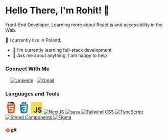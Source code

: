 # Hello There, I'm Rohit! 👋

Front-End Developer. Learning more about React.js and accessibility in the Web.

🔭 I currently live in Poland.

- 🌱 I’m currently learning  full-stack development
- 💬 Ask me about anything, I am happy to help

### Connect With Me

<div>
    <!-- <a href="https://instagram.com/davi16lacerda" target="blank"><img align="center" src="https://raw.githubusercontent.com/rahuldkjain/github-profile-readme-generator/master/src/images/icons/Social/instagram.svg" alt="Instagram" height="36" width="36"/></a> -->
    &nbsp;
    <!-- <a href="https://api.whatsapp.com/send?phone=5534992750234" target="blank"><img align="center" src="https://github.com/rahuldkjain/github-profile-readme-generator/blob/master/src/images/icons/Social/whatsapp.svg" alt="WhatsApp" height="36" width="36"/></a> -->
    &nbsp;
    <a href='https://www.linkedin.com/in/rohit-ashva-92b662268/' target="blank"><img align="center" src="https://raw.githubusercontent.com/rahuldkjain/github-profile-readme-generator/master/src/images/icons/Social/linked-in-alt.svg" alt="LinkedIn" height="36" width="36"/></a>
    &nbsp;
    <a href="mailto:rohzxz@gmail.com" target="blank"><img align="center" src="https://cdn-icons-png.flaticon.com/512/281/281769.png" alt="Gmail" height="36" width="36"/></a>
    &nbsp;
    <!-- <a href="https://discord.com/users/272922827118870541" target="blank"><img align="center" src="https://raw.githubusercontent.com/rahuldkjain/github-profile-readme-generator/master/src/images/icons/Social/discord.svg" alt="Discord" height="36" width="36"/></a> -->
</div>

### Languages and Tools

<div> 
    <code><img height="36" width="36"  src="https://raw.githubusercontent.com/github/explore/5c058a388828bb5fde0bcafd4bc867b5bb3f26f3/topics/html/html.png"></code>
<code><img height="36" width="36"  src="https://raw.githubusercontent.com/github/explore/5c058a388828bb5fde0bcafd4bc867b5bb3f26f3/topics/css/css.png"></code>
    <code><img height="36" width="36" src="https://raw.githubusercontent.com/github/explore/80688e429a7d4ef2fca1e82350fe8e3517d3494d/topics/javascript/javascript.png"></code>
    <a href="https://nextjs.org/" target="_blank" rel="noreferrer"> <img src="https://cdn.icon-icons.com/icons2/2148/PNG/512/nextjs_icon_132160.png" alt="NextJS" height="36" width="36"/> </a>
    <a href="https://pt-br.reactjs.org/" target="_blank" rel="noreferrer"> <img src="https://upload.wikimedia.org/wikipedia/commons/thumb/a/a7/React-icon.svg/640px-React-icon.svg.png" alt="sass" height="36" width="42"/> </a> 
     <a href="https://tailwindcss.com/" target="_blank" rel="noreferrer"> <img src="https://github.com/rahuldkjain/github-profile-readme-generator/blob/master/src/images/icons/FrontendDevelopment/tailwind.svg" alt="Tailwind CSS" height="36" width="36"/> </a> 
    <a href="https://www.typescriptlang.org/" target="_blank" rel="noreferrer"> <img src="https://github.com/rahuldkjain/github-profile-readme-generator/blob/master/src/images/icons/ProgrammingLanguages/typescript.svg" alt="TypeScript" height="36" width="36"/> </a>
    <!-- <a href="https://sass-lang.com/" target="_blank" rel="noreferrer"> <img src="https://github.com/rahuldkjain/github-profile-readme-generator/blob/master/src/images/icons/FrontendDevelopment/sass.svg" alt="SASS" height="36" width="36"/> </a> -->
    <a href="https://styled-components.com/" target="_blank" rel="noreferrer"> <img src="https://raw.githubusercontent.com/styled-components/brand/master/styled-components.png" alt="Styled Components" height="36" width="36"/> </a> 
    <!-- <a href="https://www.postgresql.org/" target="_blank" rel="noreferrer"> <img src="https://upload.wikimedia.org/wikipedia/commons/thumb/2/29/Postgresql_elephant.svg/1985px-Postgresql_elephant.svg.png" alt="PostgreSQL" height="36" width="36"/> </a>  -->
    <a href="https://figma.com" target="_blank" rel="noreferrer"> <img src="https://upload.wikimedia.org/wikipedia/commons/a/ad/Figma-1-logo.png" alt="Figma" height="36" width="48"/> </a> 
    <!-- <a href="https://supabase.com/" target="_blank" rel="noreferrer"> <img src="https://seeklogo.com/images/S/supabase-logo-DCC676FFE2-seeklogo.com.png" alt="Supabase" height="36" width="32"/> </a>  -->
     <!-- <a href="https://git-scm.com/" target="_blank" rel="noreferrer"> <img src="https://avatars.githubusercontent.com/u/18133?s=200&v=4" alt="Git" height="36" width="36"/> </a>  -->
     <!-- <code><img height="40" src="https://raw.githubusercontent.com/github/explore/5c058a388828bb5fde0bcafd4bc867b5bb3f26f3/topics/express/express.png"></code>
<code><img height="40" src="https://raw.githubusercontent.com/github/explore/80688e429a7d4ef2fca1e82350fe8e3517d3494d/topics/nodejs/nodejs.png"></code> -->

<!-- <code><img height="40" src="https://raw.githubusercontent.com/github/explore/80688e429a7d4ef2fca1e82350fe8e3517d3494d/topics/firebase/firebase.png"></code> -->

<code><img height="36" width="36" src="https://raw.githubusercontent.com/github/explore/80688e429a7d4ef2fca1e82350fe8e3517d3494d/topics/git/git.png"></code>

</div>
